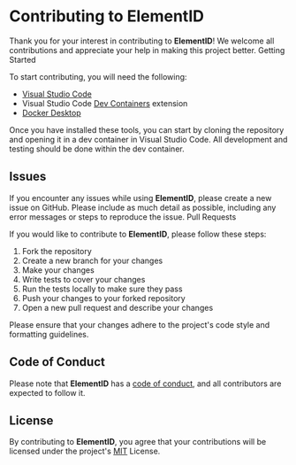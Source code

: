# Contributing to ElementID

Thank you for your interest in contributing to **ElementID**! We welcome all contributions and appreciate your help in making this project better.
Getting Started

To start contributing, you will need the following:

- [Visual Studio Code](https://code.visualstudio.com/)
- Visual Studio Code [Dev Containers](https://marketplace.visualstudio.com/items?itemName=ms-vscode-remote.remote-containers) extension
- [Docker Desktop](https://www.docker.com/products/docker-desktop/)

Once you have installed these tools, you can start by cloning the repository and opening it in a dev container in Visual Studio Code. All development and testing should be done within the dev container.

## Issues

If you encounter any issues while using **ElementID**, please create a new issue on GitHub. Please include as much detail as possible, including any error messages or steps to reproduce the issue.
Pull Requests

If you would like to contribute to **ElementID**, please follow these steps:

1. Fork the repository
1. Create a new branch for your changes
1. Make your changes
1. Write tests to cover your changes
1. Run the tests locally to make sure they pass
1. Push your changes to your forked repository
1. Open a new pull request and describe your changes

Please ensure that your changes adhere to the project's code style and formatting guidelines.

## Code of Conduct

Please note that **ElementID** has a [code of conduct](CODE_OF_CONDUCT.md), and all contributors are expected to follow it.

## License

By contributing to **ElementID**, you agree that your contributions will be licensed under the project's [MIT](LICENSE) License.
